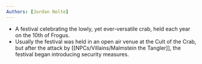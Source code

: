 ```yaml
---
Authors: [Jordan Nolte]
---
```


- A festival celebrating the lowly, yet ever-versatile crab, held each year on the 10th of Frogus.
- Usually the festival was held in an open air venue at the Cult of the Crab, but after the attack by [[NPCs/Villains/Malmstein the Tangler]], the festival began introducing security measures.